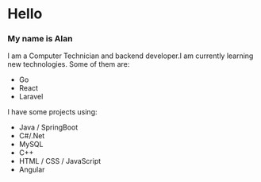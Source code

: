 # Hello
### My name is Alan
I am a Computer Technician and backend developer.I am currently learning new technologies.
Some of them are:
 
 - Go
 - React
 - Laravel

I have some projects using:
- Java / SpringBoot
- C#/.Net
- MySQL
- C++
- HTML / CSS / JavaScript
- Angular


<!---
C4fesit0/C4fesit0 is a ✨ special ✨ repository because its `README.md` (this file) appears on your GitHub profile.
You can click the Preview link to take a look at your changes.
--->
